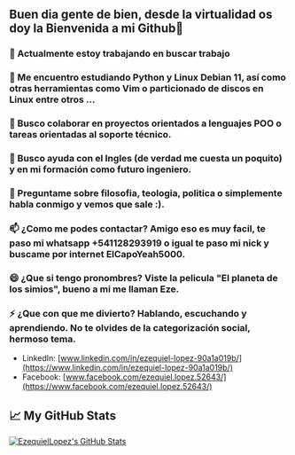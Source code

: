 ## Buen dia gente de bien, desde la virtualidad os doy la Bienvenida a mi Github👋

<!--
**EzequielMLopez/EzequielMLopez** is a ✨ _special_ ✨ repository because its `README.md` (this file) appears on your GitHub profile.

Here are some ideas to get you started:
-->

### 🔭 Actualmente estoy trabajando en buscar trabajo
### 🌱 Me encuentro estudiando Python y Linux Debian 11, así como otras herramientas como Vim o particionado de discos en Linux entre otros ...
### 👯 Busco colaborar en proyectos orientados a lenguajes POO o tareas orientadas al soporte técnico. 
### 🤔 Busco ayuda con el Ingles (de verdad me cuesta un poquito) y en mi formación como futuro ingeniero.
### 💬 Preguntame sobre filosofia, teologia, politica o simplemente habla conmigo y vemos que sale :).
### 📫 ¿Como me podes contactar? Amigo eso es muy facil, te paso mi whatsapp +541128293919 o igual te paso mi nick y buscame por internet ElCapoYeah5000.
### 😄 ¿Que si tengo pronombres? Viste la pelicula "El planeta de los simios", bueno a mi me llaman Eze.
### ⚡ ¿Que con que me divierto? Hablando, escuchando y aprendiendo. No te olvides de la categorización social, hermoso tema.
- LinkedIn: [www.linkedin.com/in/ezequiel-lopez-90a1a019b/](https://www.linkedin.com/in/ezequiel-lopez-90a1a019b/)
- Facebook: [www.facebook.com/ezequiel.lopez.52643/](https://www.facebook.com/ezequiel.lopez.52643/)
## &#x1f4c8; My GitHub Stats
<a href="https://github.com/EzequielMLopez/EzequielMLopez">
  <img align="center" src="https://github-readme-stats.vercel.app/api?username=EzequielLopez&show_icons=true&line_height=27&count_private=true&title_color=ffffff&text_color=c9cacc&icon_color=2bbc8a&bg_color=1d1f21" alt="EzequielLopez's GitHub Stats" />
</a>

